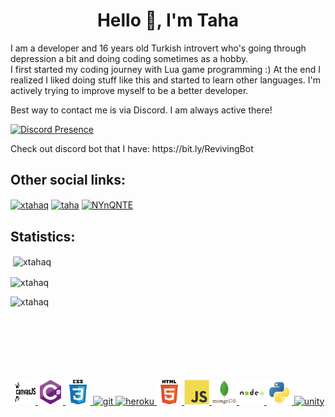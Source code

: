 <h1 align="center">Hello 👋, I'm Taha</h1>
<p>I am a developer and 16 years old Turkish introvert who's going through depression a bit and doing coding sometimes as a hobby.<br>
I first started my coding journey with Lua game programming :) At the end I realized I liked doing stuff like this and started to learn other languages. I'm actively trying to improve myself to be a better developer.<br></p>

<p>Best way to contact me is via Discord. I am always active there!</p>
 
[![Discord Presence](https://lanyard-profile-readme.vercel.app/api/316278961904549890)](https://discord.com/users/316278961904549890)

<p>Check out discord bot that I have: https://bit.ly/RevivingBot</p>
<!--<p align="left"> <img src="https://komarev.com/ghpvc/?username=xtahaq&label=Profile%20views&color=ae00ff&style=flat" alt="xtahaq" /> </p>-->

<h2 align="left">Other social links:</h2>
<p align="left">
<a href="https://twitter.com/xtahaq" target="blank"><img align="center" src="https://raw.githubusercontent.com/rahuldkjain/github-profile-readme-generator/master/src/images/icons/Social/twitter.svg" alt="xtahaq" height="30" width="40" /></a>
<a href="https://www.youtube.com/channel/UCaS4a4U-hKADS1qolWG4E4g" target="blank"><img align="center" src="https://raw.githubusercontent.com/rahuldkjain/github-profile-readme-generator/master/src/images/icons/Social/youtube.svg" alt="taha" height="30" width="40" /></a>
<a href="https://discord.gg/NYnQNTE" target="blank"><img align="center" src="https://raw.githubusercontent.com/rahuldkjain/github-profile-readme-generator/master/src/images/icons/Social/discord.svg" alt="NYnQNTE" height="30" width="40" /></a>
</p>

<h2 align="left">Statistics:</h2>

<p>&nbsp;<img align="center" src="https://github-readme-stats.vercel.app/api?username=xtahaq&show_icons=true&theme=dark&locale=en&count_private=true&hide=prs,issues,contribs,)" alt="xtahaq" /></p>

<p><img align="center" src="https://github-readme-streak-stats.herokuapp.com/?user=xtahaq&theme=dark&" alt="xtahaq" /></p>

<p><img align="left" src="https://github-readme-stats.vercel.app/api/top-langs?username=xtahaq&show_icons=true&theme=dark&locale=en&layout=compact" alt="xtahaq" /></p><br><br><br><br><br><br><br>

<p align="left"> <a href="https://canvasjs.com" target="_blank" rel="noreferrer"> <img src="https://raw.githubusercontent.com/Hardik0307/Hardik0307/master/assets/canvasjs-charts.svg" alt="canvasjs" width="40" height="40"/> </a> <a href="https://www.w3schools.com/cs/" target="_blank" rel="noreferrer"> <img src="https://raw.githubusercontent.com/devicons/devicon/master/icons/csharp/csharp-original.svg" alt="csharp" width="40" height="40"/> </a> <a href="https://www.w3schools.com/css/" target="_blank" rel="noreferrer"> <img src="https://raw.githubusercontent.com/devicons/devicon/master/icons/css3/css3-original-wordmark.svg" alt="css3" width="40" height="40"/> </a> <a href="https://git-scm.com/" target="_blank" rel="noreferrer"> <img src="https://www.vectorlogo.zone/logos/git-scm/git-scm-icon.svg" alt="git" width="40" height="40"/> </a> <a href="https://heroku.com" target="_blank" rel="noreferrer"> <img src="https://www.vectorlogo.zone/logos/heroku/heroku-icon.svg" alt="heroku" width="40" height="40"/> </a> <a href="https://www.w3.org/html/" target="_blank" rel="noreferrer"> <img src="https://raw.githubusercontent.com/devicons/devicon/master/icons/html5/html5-original-wordmark.svg" alt="html5" width="40" height="40"/> </a> <a href="https://developer.mozilla.org/en-US/docs/Web/JavaScript" target="_blank" rel="noreferrer"> <img src="https://raw.githubusercontent.com/devicons/devicon/master/icons/javascript/javascript-original.svg" alt="javascript" width="40" height="40"/> </a> <a href="https://www.mongodb.com/" target="_blank" rel="noreferrer"> <img src="https://raw.githubusercontent.com/devicons/devicon/master/icons/mongodb/mongodb-original-wordmark.svg" alt="mongodb" width="40" height="40"/> </a> <a href="https://nodejs.org" target="_blank" rel="noreferrer"> <img src="https://raw.githubusercontent.com/devicons/devicon/master/icons/nodejs/nodejs-original-wordmark.svg" alt="nodejs" width="40" height="40"/> </a> <a href="https://www.python.org" target="_blank" rel="noreferrer"> <img src="https://raw.githubusercontent.com/devicons/devicon/master/icons/python/python-original.svg" alt="python" width="40" height="40"/> </a> <a href="https://unity.com/" target="_blank" rel="noreferrer"> <img src="https://www.vectorlogo.zone/logos/unity3d/unity3d-icon.svg" alt="unity" width="40" height="40"/> </a> </p>
